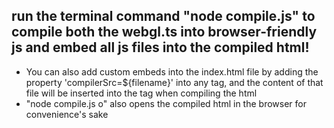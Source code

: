## run the terminal command "node compile.js" to compile both the webgl.ts into browser-friendly js and embed all js files into the compiled html!
- You can also add custom embeds into the index.html file by adding the property 'compilerSrc=${filename}' into any tag, and the content of that file will be inserted into the tag when compiling the html
- "node compile.js o" also opens the compiled html in the browser for convenience's sake
